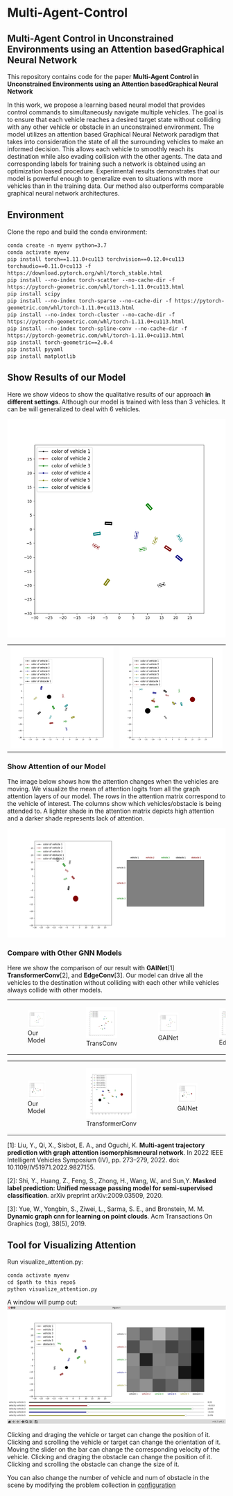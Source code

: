 #  Multi-Agent-Control
## Multi-Agent Control in Unconstrained Environments using an Attention basedGraphical Neural Network

This repository contains code for the paper **Multi-Agent Control in Unconstrained Environments using an Attention basedGraphical Neural Network** 

In this work, we propose a learning based neural model that provides control commands to simultaneously navigate multiple vehicles. The goal is to ensure that each vehicle reaches a desired target state without colliding with any other vehicle or obstacle in an unconstrained environment. The model utilizes an attention based Graphical Neural Network paradigm that takes into consideration the state of all the surrounding vehicles to make an informed decision. This allows each vehicle to smoothly reach its destination while also evading collision with the other agents. The data and corresponding labels for training such a network is obtained using an optimization based procedure. Experimental results demonstrates that our model is powerful enough to generalize even to situations with more vehicles than in the training data. Our method also outperforms comparable graphical neural network architectures.


## Environment

Clone the repo and build the conda environment:

```
conda create -n myenv python=3.7 
conda activate myenv
pip install torch==1.11.0+cu113 torchvision==0.12.0+cu113 torchaudio==0.11.0+cu113 -f https://download.pytorch.org/whl/torch_stable.html
pip install --no-index torch-scatter --no-cache-dir -f https://pytorch-geometric.com/whl/torch-1.11.0+cu113.html
pip install scipy
pip install --no-index torch-sparse --no-cache-dir -f https://pytorch-geometric.com/whl/torch-1.11.0+cu113.html
pip install --no-index torch-cluster --no-cache-dir -f https://pytorch-geometric.com/whl/torch-1.11.0+cu113.html
pip install --no-index torch-spline-conv --no-cache-dir -f https://pytorch-geometric.com/whl/torch-1.11.0+cu113.html
pip install torch-geometric==2.0.4
pip install pyyaml
pip install matplotlib
```


## Show Results of our Model 

Here we show videos to show the qualitative results of our approach **in different settings**. Although our model is trained with less than 3 vehicles. It can be will generalized to deal with 6 vehicles.

<table>
  <tr>
    <!-- <td>
      <img src="./images/IterGNN_MyTransformerConv_1.gif">
    </td>
    <td> -->
      <img src="./images/IterGNN_MyTransformerConv_2.gif">
    </td>
  <!-- </tr> -->
  <!-- <tr> -->
    <td>
      <img src="./images/IterGNN_MyTransformerConv_3.gif">
    </td>
    <td>
      <img src="./images/IterGNN_MyTransformerConv_4.gif">
    </td>
  </tr>
</table>


### Show Attention of our Model

The image below shows how the attention changes when the vehicles are moving. We visualize the mean of attention logits from all the graph attention layers of our model. The rows in the attention matrix correspond to the vehicle of interest. The columns show which vehicles/obstacle is being attended to. A lighter shade in the attention matrix depicts high attention and a darker shade represents lack of attention.

![image](./images/IterGNN_MyTransformerConv_Show_Attention.gif)


### Compare with Other GNN Models

Here we show the comparison of our result with  **GAINet**[1] **TransformerConv**[2], and **EdgeConv**[3]. Our model can drive all the vehicles to the destination without colliding with each other while vehicles always collide with other models.

<table>
  <tr>
    <td>
        <figure>
            <img src="./images/IterGNN_MyTransformerConv_1.gif">
            <figcaption>Our Model</figcaption>
        </figure>
    </td>
    <td>
        <figure>
            <img src="./images/IterGNN_TransformerConv_1.gif">
            <figcaption>TransConv</figcaption>
        </figure>
    </td>
  <!-- </tr> -->
  <!-- <tr> -->
    <td>
        <figure>
            <img src="./images/IterGNN_GAINet_1.gif">
            <figcaption>GAINet</figcaption>
        </figure>
    </td>
    <td>
        <figure>
            <img src="./images/IterGNN_EdgeConv_1.gif">
            <figcaption>EdgeConv</figcaption>
        </figure>
    </td>
  </tr>
</table>

<table>
  <tr>
    <td>
        <figure>
            <img src="./images/IterGNN_MyTransformerConv_4.gif">
            <figcaption>Our Model</figcaption>
        </figure>
    </td>
    <td>
        <figure>
            <img src="./images/IterGNN_TransformerConv_4.gif">
            <figcaption>TransformerConv</figcaption>
        </figure>
    </td>
  <!-- </tr> -->
  <!-- <tr> -->
    <td>
        <figure>
            <img src="./images/IterGNN_GAINet_4.gif">
            <figcaption>GAINet</figcaption>
        </figure>
    </td>
    <td>
        <figure>
            <img src="./images/IterGNN_EdgeConv_4.gif">
            <figcaption>EdgeConv</figcaption>
        </figure>
    </td>
  </tr>
</table>


[1]: Liu, Y., Qi, X., Sisbot, E. A., and Oguchi, K. **Multi-agent trajectory prediction with graph attention isomorphismneural network**. In 2022 IEEE Intelligent Vehicles Symposium (IV), pp. 273–279, 2022. doi: 10.1109/IV51971.2022.9827155.

[2]: Shi, Y., Huang, Z., Feng, S., Zhong, H., Wang, W., and Sun,Y. **Masked label prediction:  Unified message passing model for semi-supervised classification**. arXiv preprint arXiv:2009.03509, 2020.

[3]: Yue, W., Yongbin, S., Ziwei, L., Sarma, S. E., and Bronstein, M. M. **Dynamic graph cnn for learning on point clouds**. Acm Transactions On Graphics (tog), 38(5), 2019.


## Tool for Visualizing Attention 

Run visualize_attention.py:
```
conda activate myenv
cd $path to this repo$
python visualize_attention.py
```

A window will pump out:
![image](./images/Attention_Visualization_Tool.png)


Clicking and draging the vehicle or target can change the position of it. 
Clicking and scrolling the vehicle or target can change the orientation of it.
Moving the slider on the bar can change the corresponding velocity of the vehicle.
Clicking and draging the obstacle can change the position of it.
Clicking and scrolling the obstacle can change the size of it.

You can also change the number of vehicle and num of obstacle in the scene by modifying the problem collection in [configuration](./configs/visualize_attention.yaml#L23)

